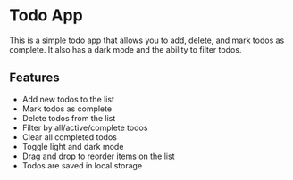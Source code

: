 # Todo App

This is a simple todo app that allows you to add, delete, and mark todos as complete. It also has a dark mode and the ability to filter todos.

## Features

- Add new todos to the list
- Mark todos as complete
- Delete todos from the list
- Filter by all/active/complete todos
- Clear all completed todos
- Toggle light and dark mode
- Drag and drop to reorder items on the list
- Todos are saved in local storage
